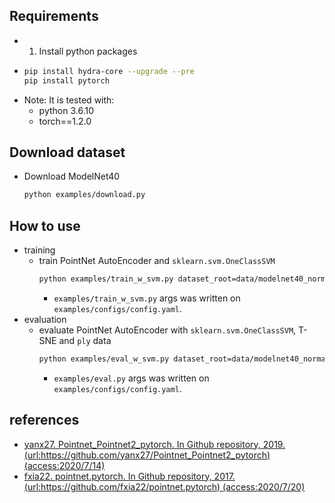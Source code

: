 ## Requirements
- 1. Install python packages
- ```bash
  pip install hydra-core --upgrade --pre  
  pip install pytorch
  ```
- Note: It is tested with:
  - python 3.6.10
  - torch==1.2.0

## Download dataset
- Download ModelNet40
  ```bash
  python examples/download.py
  ```

## How to use
- training
  - train PointNet AutoEncoder and  `sklearn.svm.OneClassSVM`
    ```bash
    python examples/train_w_svm.py dataset_root=data/modelnet40_normal_resampled/
    ```
    - `examples/train_w_svm.py` args was written on `examples/configs/config.yaml`. 
- evaluation
  - evaluate PointNet AutoEncoder with `sklearn.svm.OneClassSVM`, T-SNE and `ply` data
    ```bash
    python examples/eval_w_svm.py dataset_root=data/modelnet40_normal_resampled/ resume=outputs/YYYY-MM-DD/HH-MM-SS/model.pth.tar
    ```
    - `examples/eval.py` args was written on `examples/configs/config.yaml`.


## references
- [yanx27. Pointnet_Pointnet2_pytorch. In Github repository, 2019. (url:https://github.com/yanx27/Pointnet_Pointnet2_pytorch) (access:2020/7/14)](https://github.com/yanx27/Pointnet_Pointnet2_pytorch)
- [fxia22. pointnet.pytorch. In Github repository, 2017. (url:https://github.com/fxia22/pointnet.pytorch) (access:2020/7/20)](https://github.com/fxia22/pointnet.pytorch)
